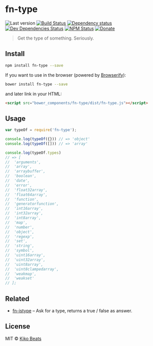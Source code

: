 # fn-type

![Last version](https://img.shields.io/github/tag/Kikobeats/fn-type.svg?style=flat-square)
[![Build Status](http://img.shields.io/travis/Kikobeats/fn-type/master.svg?style=flat-square)](https://travis-ci.org/Kikobeats/fn-type)
[![Dependency status](http://img.shields.io/david/Kikobeats/fn-type.svg?style=flat-square)](https://david-dm.org/Kikobeats/fn-type)
[![Dev Dependencies Status](http://img.shields.io/david/dev/Kikobeats/fn-type.svg?style=flat-square)](https://david-dm.org/Kikobeats/fn-type#info=devDependencies)
[![NPM Status](http://img.shields.io/npm/dm/fn-type.svg?style=flat-square)](https://www.npmjs.org/package/fn-type)
[![Donate](https://img.shields.io/badge/donate-paypal-blue.svg?style=flat-square)](https://paypal.me/kikobeats)

> Get the type of something. Seriously.

## Install

```bash
npm install fn-type --save
```

If you want to use in the browser (powered by [Browserify](http://browserify.org/)):

```bash
bower install fn-type --save
```

and later link in your HTML:

```html
<script src="bower_components/fn-type/dist/fn-type.js"></script>
```

## Usage

```js
var typeOf = require('fn-type');

console.log(typeOf({})) // => 'object'
console.log(typeOf([])) // => 'array'

console.log(typeOf.types)
// => [
//  'arguments',
//  'array',
//  'arraybuffer',
//  'boolean',
//  'date',
//  'error',
//  'float32array',
//  'float64array',
//  'function',
//  'generatorfunction',
//  'int16array',
//  'int32array',
//  'int8array',
//  'map',
//  'number',
//  'object',
//  'regexp',
//  'set',
//  'string',
//  'symbol',
//  'uint16array',
//  'uint32array',
//  'uint8array',
//  'uint8clampedarray',
//  'weakmap',
//  'weakset'
// ];
```

## Related

* [fn-istype](https://github.com/Kikobeats/fn-istype) – Ask for a type, returns a true / false as answer.

## License

MIT © [Kiko Beats](http://www.kikobeats.com)
